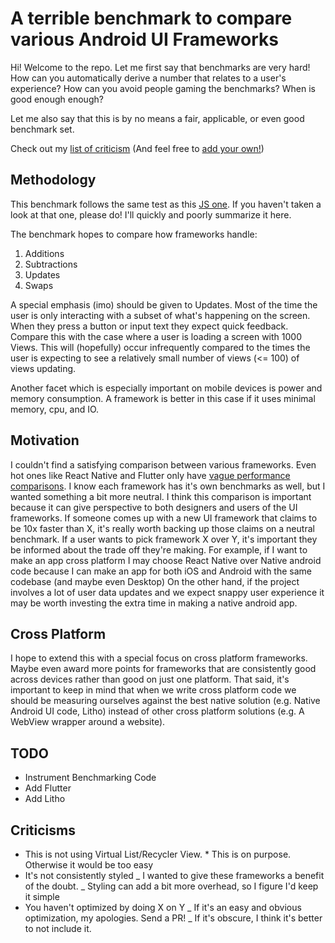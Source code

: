 # A terrible benchmark to compare various Android UI Frameworks

Hi! Welcome to the repo. Let me first say that benchmarks are very hard! How
can you automatically derive a number that relates to a user's experience? How
can you avoid people gaming the benchmarks? When is good enough enough?

Let me also say that this is by no means a fair, applicable, or even good benchmark set.

Check out my [list of criticism](#criticisms) (And feel free to [add your own!](https://github.com/MarcoPolo/android-framework-benchmark/edit/master/README.md))

## Methodology

This benchmark follows the same test as this [JS one](https://github.com/krausest/js-framework-benchmark). If you haven't taken a look at that one, please do! I'll quickly and poorly summarize it here.

The benchmark hopes to compare how frameworks handle:

1. Additions
1. Subtractions
1. Updates
1. Swaps

A special emphasis (imo) should be given to Updates. Most of the time the
user is only interacting with a subset of what's happening on the screen.
When they press a button or input text they expect quick feedback. Compare
this with the case where a user is loading a screen with 1000 Views. This
will (hopefully) occur infrequently compared to the times the user is
expecting to see a relatively small number of views (<= 100) of views
updating.

Another facet which is especially important on mobile devices is power and
memory consumption. A framework is better in this case if it uses minimal
memory, cpu, and IO.

## Motivation

I couldn't find a satisfying comparison between various frameworks. Even hot ones like React Native and Flutter only have [vague performance comparisons](https://www.google.com/search?q=react+native+vs+flutter+performance). I know each framework has it's own benchmarks as well, but I wanted something a bit more neutral.
I think this comparison is important because it can give perspective to both
designers and users of the UI frameworks. If someone comes up with a new UI
framework that claims to be 10x faster than X, it's really worth backing up
those claims on a neutral benchmark. If a user wants to pick framework X over
Y, it's important they be informed about the trade off they're making. For
example, if I want to make an app cross platform I may choose React Native
over Native android code because I can make an app for both iOS and Android
with the same codebase (and maybe even Desktop) On the other hand, if the
project involves a lot of user data updates and we expect snappy user
experience it may be worth investing the extra time in making a native
android app.

## Cross Platform

I hope to extend this with a special focus on cross platform frameworks.
Maybe even award more points for frameworks that are consistently good across
devices rather than good on just one platform. That said, it's important to keep in mind that when we write cross platform code we should be measuring ourselves against the best native solution (e.g. Native Android UI code, Litho) instead of other cross platform solutions (e.g. A WebView wrapper around a website).

## TODO

- Instrument Benchmarking Code
- Add Flutter
- Add Litho

## Criticisms

- This is not using Virtual List/Recycler View. \* This is on purpose. Otherwise it would be too easy
- It's not consistently styled
  _ I wanted to give these frameworks a benefit of the doubt.
  _ Styling can add a bit more overhead, so I figure I'd keep it simple
- You haven't optimized by doing X on Y
  _ If it's an easy and obvious optimization, my apologies. Send a PR!
  _ If it's obscure, I think it's better to not include it.
